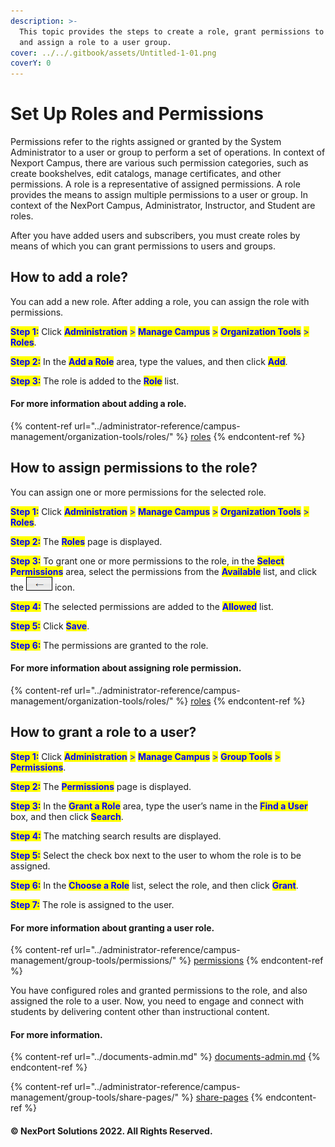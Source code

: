 ```yaml
---
description: >-
  This topic provides the steps to create a role, grant permissions to a role,
  and assign a role to a user group.
cover: ../../.gitbook/assets/Untitled-1-01.png
coverY: 0
---
```


# Set Up Roles and Permissions

Permissions refer to the rights assigned or granted by the System Administrator to a user or group to perform a set of operations. In context of Nexport Campus, there are various such permission categories, such as create bookshelves, edit catalogs, manage certificates, and other permissions. A role is a representative of assigned permissions. A role provides the means to assign multiple permissions to a user or group. In context of the NexPort Campus, Administrator, Instructor, and Student are roles.

After you have added users and subscribers, you must create roles by means of which you can grant permissions to users and groups.

## How to add a role? <a href="#how" id="how"></a>

You can add a new role. After adding a role, you can assign the role with permissions.

<mark style="color:blue;">**Step 1:**</mark>  Click <mark style="color:blue;">**Administration**</mark> <mark style="color:blue;"></mark><mark style="color:blue;">></mark> <mark style="color:blue;"></mark><mark style="color:blue;">**Manage Campus**</mark> <mark style="color:blue;"></mark><mark style="color:blue;">></mark> <mark style="color:blue;"></mark><mark style="color:blue;">**Organization Tools**</mark> <mark style="color:blue;"></mark><mark style="color:blue;">></mark> <mark style="color:blue;"></mark><mark style="color:blue;">**Roles**</mark>.

<mark style="color:blue;">**Step 2:**</mark>  In the <mark style="color:blue;">**Add a Role**</mark> area, type the values, and then click <mark style="color:blue;">**Add**</mark>.

<mark style="color:blue;">**Step 3:**</mark>  The role is added to the <mark style="color:blue;">**Role**</mark> list.

#### For more information about adding a role.

{% content-ref url="../administrator-reference/campus-management/organization-tools/roles/" %}
[roles](../administrator-reference/campus-management/organization-tools/roles/)
{% endcontent-ref %}

## How to assign permissions to the role? <a href="#how2" id="how2"></a>

You can assign one or more permissions for the selected role.

<mark style="color:blue;">**Step 1:**</mark>  Click <mark style="color:blue;">**Administration**</mark> <mark style="color:blue;"></mark><mark style="color:blue;">></mark> <mark style="color:blue;"></mark><mark style="color:blue;">**Manage Campus**</mark> <mark style="color:blue;"></mark><mark style="color:blue;">></mark> <mark style="color:blue;"></mark><mark style="color:blue;">**Organization Tools**</mark> <mark style="color:blue;"></mark><mark style="color:blue;">></mark> <mark style="color:blue;"></mark><mark style="color:blue;">**Roles**</mark>.

<mark style="color:blue;">**Step 2:**</mark>  The <mark style="color:blue;">**Roles**</mark> page is displayed.

<mark style="color:blue;">**Step 3:**</mark>  To grant one or more permissions to the role, in the <mark style="color:blue;">**Select Permissions**</mark> area, select the permissions from the <mark style="color:blue;">**Available**</mark> list, and click the ![](/.gitbook/assets/Left_Arrow.png) icon.

<mark style="color:blue;">**Step 4:**</mark>  The selected permissions are added to the <mark style="color:blue;">**Allowed**</mark> list.

<mark style="color:blue;">**Step 5:**</mark>  Click <mark style="color:blue;">**Save**</mark>.

<mark style="color:blue;">**Step 6:**</mark>  The permissions are granted to the role.

#### For more information about assigning role permission.

{% content-ref url="../administrator-reference/campus-management/organization-tools/roles/" %}
[roles](../administrator-reference/campus-management/organization-tools/roles/)
{% endcontent-ref %}

## How to grant a role to a user? <a href="#how3" id="how3"></a>

<mark style="color:blue;">**Step 1:**</mark>  Click <mark style="color:blue;">**Administration**</mark> <mark style="color:blue;"></mark><mark style="color:blue;">></mark> <mark style="color:blue;"></mark><mark style="color:blue;">**Manage Campus**</mark> <mark style="color:blue;"></mark><mark style="color:blue;">></mark> <mark style="color:blue;"></mark><mark style="color:blue;">**Group Tools**</mark> <mark style="color:blue;"></mark><mark style="color:blue;">></mark> <mark style="color:blue;"></mark><mark style="color:blue;">**Permissions**</mark>.

<mark style="color:blue;">**Step 2:**</mark>  The <mark style="color:blue;">**Permissions**</mark> page is displayed.

<mark style="color:blue;">**Step 3:**</mark>  In the <mark style="color:blue;">**Grant a Role**</mark> area, type the user’s name in the <mark style="color:blue;">**Find a User**</mark> box, and then click <mark style="color:blue;">**Search**</mark>.

<mark style="color:blue;">**Step 4:**</mark>  The matching search results are displayed.

<mark style="color:blue;">**Step 5:**</mark>  Select the check box next to the user to whom the role is to be assigned.

<mark style="color:blue;">**Step 6:**</mark>  In the <mark style="color:blue;">**Choose a Role**</mark> list, select the role, and then click <mark style="color:blue;">**Grant**</mark>.

<mark style="color:blue;">**Step 7:**</mark>  The role is assigned to the user.

#### For more information about granting a user role.

{% content-ref url="../administrator-reference/campus-management/group-tools/permissions/" %}
[permissions](../administrator-reference/campus-management/group-tools/permissions/)
{% endcontent-ref %}

You have configured roles and granted permissions to the role, and also assigned the role to a user. Now, you need to engage and connect with students by delivering content other than instructional content.&#x20;

#### For more information.

{% content-ref url="../documents-admin.md" %}
[documents-admin.md](../documents-admin.md)
{% endcontent-ref %}

{% content-ref url="../administrator-reference/campus-management/group-tools/share-pages/" %}
[share-pages](../administrator-reference/campus-management/group-tools/share-pages/)
{% endcontent-ref %}

#### &#x20;© NexPort Solutions 2022. All Rights Reserved.
